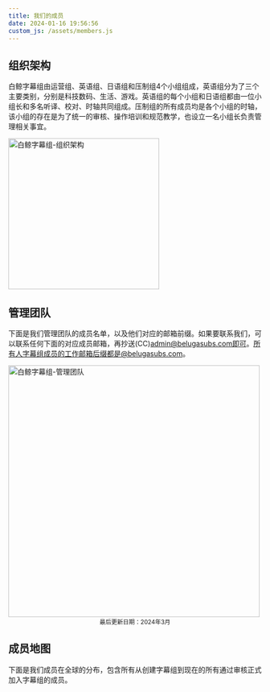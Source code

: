 ```yaml
---
title: 我们的成员
date: 2024-01-16 19:56:56
custom_js: /assets/members.js
---
```


## 组织架构

白鲸字幕组由运营组、英语组、日语组和压制组4个小组组成，英语组分为了三个主要类别，分别是科技数码、生活、游戏。英语组的每个小组和日语组都由一位小组长和多名听译、校对、时轴共同组成。压制组的所有成员均是各个小组的时轴，该小组的存在是为了统一的审核、操作培训和规范教学，也设立一名小组长负责管理相关事宜。

<img src="https://s2.loli.net/2024/01/27/1RUlmi89W4VYX6c.jpg" alt="白鲸字幕组-组织架构" width="300" loading="lazy">

## 管理团队

下面是我们管理团队的成员名单，以及他们对应的邮箱前缀。如果要联系我们，可以联系任何下面的对应成员邮箱，再抄送(CC)admin@belugasubs.com即可。所有人字幕组成员的工作邮箱后缀都是@belugasubs.com。

<img src="https://s2.loli.net/2024/01/18/oA5mYNLrwMS2nyd.jpg" alt="白鲸字幕组-管理团队" width="500" loading="lazy">

<div style="text-align: center;"><small>最后更新日期：2024年3月</small></div>

## 成员地图

下面是我们成员在全球的分布，包含所有从创建字幕组到现在的所有通过审核正式加入字幕组的成员。

<div id="membersMap"></div> <!-- 地图容器 -->
